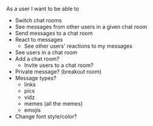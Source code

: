 As a user I want to be able to
  - Switch chat rooms
  - See messages from other users in a given chat room
  - Send messages to a chat room
  - React to messages
    - See other users' reactions to my messages
  - See users in a chat room
  - Add a chat room?
    - Invite users to a chat room?
  - Private message? (breakout room)
  - Message types?
    - links
    - pics
    - vidz
    - memes (all the memes)
    - emojis
  - Change font style/color?

